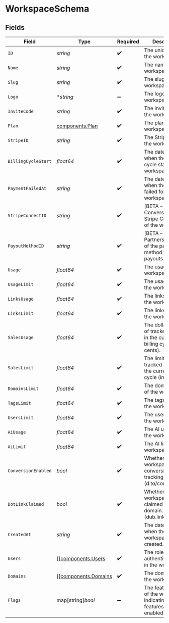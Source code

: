 # WorkspaceSchema


## Fields

| Field                                                                         | Type                                                                          | Required                                                                      | Description                                                                   |
| ----------------------------------------------------------------------------- | ----------------------------------------------------------------------------- | ----------------------------------------------------------------------------- | ----------------------------------------------------------------------------- |
| `ID`                                                                          | *string*                                                                      | :heavy_check_mark:                                                            | The unique ID of the workspace.                                               |
| `Name`                                                                        | *string*                                                                      | :heavy_check_mark:                                                            | The name of the workspace.                                                    |
| `Slug`                                                                        | *string*                                                                      | :heavy_check_mark:                                                            | The slug of the workspace.                                                    |
| `Logo`                                                                        | **string*                                                                     | :heavy_minus_sign:                                                            | The logo of the workspace.                                                    |
| `InviteCode`                                                                  | *string*                                                                      | :heavy_check_mark:                                                            | The invite code of the workspace.                                             |
| `Plan`                                                                        | [components.Plan](../../models/components/plan.md)                            | :heavy_check_mark:                                                            | The plan of the workspace.                                                    |
| `StripeID`                                                                    | *string*                                                                      | :heavy_check_mark:                                                            | The Stripe ID of the workspace.                                               |
| `BillingCycleStart`                                                           | *float64*                                                                     | :heavy_check_mark:                                                            | The date and time when the billing cycle starts for the workspace.            |
| `PaymentFailedAt`                                                             | *string*                                                                      | :heavy_check_mark:                                                            | The date and time when the payment failed for the workspace.                  |
| `StripeConnectID`                                                             | *string*                                                                      | :heavy_check_mark:                                                            | [BETA – Dub Conversions]: The Stripe Connect ID of the workspace.             |
| `PayoutMethodID`                                                              | *string*                                                                      | :heavy_check_mark:                                                            | [BETA – Dub Partners]: The ID of the payment method for partner payouts.      |
| `Usage`                                                                       | *float64*                                                                     | :heavy_check_mark:                                                            | The usage of the workspace.                                                   |
| `UsageLimit`                                                                  | *float64*                                                                     | :heavy_check_mark:                                                            | The usage limit of the workspace.                                             |
| `LinksUsage`                                                                  | *float64*                                                                     | :heavy_check_mark:                                                            | The links usage of the workspace.                                             |
| `LinksLimit`                                                                  | *float64*                                                                     | :heavy_check_mark:                                                            | The links limit of the workspace.                                             |
| `SalesUsage`                                                                  | *float64*                                                                     | :heavy_check_mark:                                                            | The dollar amount of tracked revenue in the current billing cycle (in cents). |
| `SalesLimit`                                                                  | *float64*                                                                     | :heavy_check_mark:                                                            | The limit of tracked revenue in the current billing cycle (in cents).         |
| `DomainsLimit`                                                                | *float64*                                                                     | :heavy_check_mark:                                                            | The domains limit of the workspace.                                           |
| `TagsLimit`                                                                   | *float64*                                                                     | :heavy_check_mark:                                                            | The tags limit of the workspace.                                              |
| `UsersLimit`                                                                  | *float64*                                                                     | :heavy_check_mark:                                                            | The users limit of the workspace.                                             |
| `AiUsage`                                                                     | *float64*                                                                     | :heavy_check_mark:                                                            | The AI usage of the workspace.                                                |
| `AiLimit`                                                                     | *float64*                                                                     | :heavy_check_mark:                                                            | The AI limit of the workspace.                                                |
| `ConversionEnabled`                                                           | *bool*                                                                        | :heavy_check_mark:                                                            | Whether the workspace has conversion tracking enabled (d.to/conversions).     |
| `DotLinkClaimed`                                                              | *bool*                                                                        | :heavy_check_mark:                                                            | Whether the workspace has claimed a free .link domain. (dub.link/free)        |
| `CreatedAt`                                                                   | *string*                                                                      | :heavy_check_mark:                                                            | The date and time when the workspace was created.                             |
| `Users`                                                                       | [][components.Users](../../models/components/users.md)                        | :heavy_check_mark:                                                            | The role of the authenticated user in the workspace.                          |
| `Domains`                                                                     | [][components.Domains](../../models/components/domains.md)                    | :heavy_check_mark:                                                            | The domains of the workspace.                                                 |
| `Flags`                                                                       | map[string]*bool*                                                             | :heavy_minus_sign:                                                            | The feature flags of the workspace, indicating which features are enabled.    |
